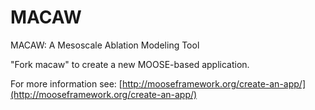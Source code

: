 MACAW
=====

MACAW: A Mesoscale Ablation Modeling Tool

"Fork macaw" to create a new MOOSE-based application.

For more information see: [http://mooseframework.org/create-an-app/](http://mooseframework.org/create-an-app/)

